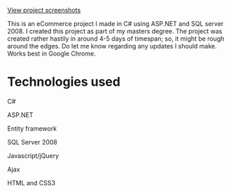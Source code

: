 
[View project screenshots](https://drive.google.com/drive/folders/0B8iilHO4-_3sZWNEd3RGUzUwMXc?resourcekey=0-03lqcI6SRpq2EkTp21-KvA&usp=sharing)


This is an eCommerce project I made in C# using ASP.NET and SQL server 2008. I created this project as part of my masters degree.
The project was created rather hastily in around 4-5 days of timespan; so, it might be rough around the edges. Do let me know regarding any updates I should make.
Works best in Google Chrome.

Technologies used
===============
C#

ASP.NET

Entity framework

SQL Server 2008

Javascript/jQuery

Ajax

HTML and CSS3


